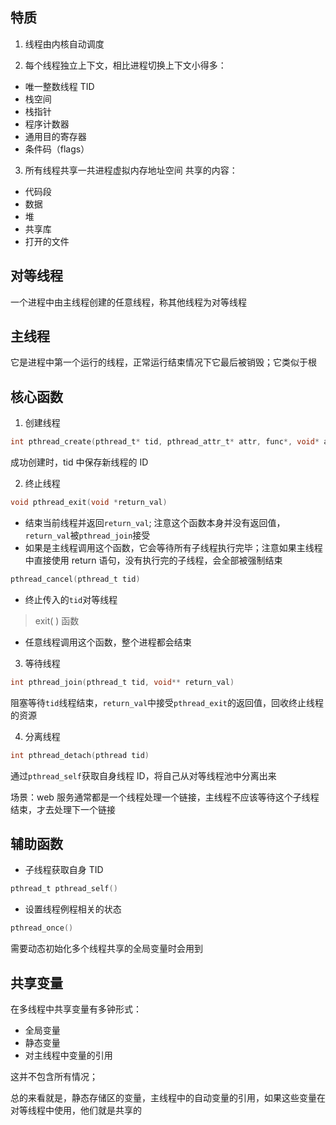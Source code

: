 ## 特质

1. 线程由内核自动调度

2. 每个线程独立上下文，相比进程切换上下文小得多：

- 唯一整数线程 TID
- 栈空间
- 栈指针
- 程序计数器
- 通用目的寄存器
- 条件码（flags）

3. 所有线程共享一共进程虚拟内存地址空间
   共享的内容：

- 代码段
- 数据
- 堆
- 共享库
- 打开的文件

## 对等线程

一个进程中由主线程创建的任意线程，称其他线程为对等线程

## 主线程

它是进程中第一个运行的线程，正常运行结束情况下它最后被销毁；它类似于根

## 核心函数

1. 创建线程

```c
int pthread_create(pthread_t* tid, pthread_attr_t* attr, func*, void* arg)

```

成功创建时，tid 中保存新线程的 ID

2. 终止线程
   >

```c
void pthread_exit(void *return_val)
```

- 结束当前线程并返回`return_val`; 注意这个函数本身并没有返回值，`return_val`被`pthread_join`接受
- 如果是主线程调用这个函数，它会等待所有子线程执行完毕；注意如果主线程中直接使用 return 语句，没有执行完的子线程，会全部被强制结束

>

```c
pthread_cancel(pthread_t tid)
```

- 终止传入的`tid`对等线程

> exit( ) 函数

- 任意线程调用这个函数，整个进程都会结束

3. 等待线程

```c
int pthread_join(pthread_t tid, void** return_val)
```

阻塞等待`tid`线程结束，`return_val`中接受`pthread_exit`的返回值，回收终止线程的资源

4. 分离线程

```c
int pthread_detach(pthread tid)
```

通过`pthread_self`获取自身线程 ID，将自己从对等线程池中分离出来

场景：web 服务通常都是一个线程处理一个链接，主线程不应该等待这个子线程结束，才去处理下一个链接

## 辅助函数

- 子线程获取自身 TID

```c
pthread_t pthread_self()
```

- 设置线程例程相关的状态

```c
pthread_once()
```

需要动态初始化多个线程共享的全局变量时会用到

## 共享变量

在多线程中共享变量有多钟形式：

- 全局变量
- 静态变量
- 对主线程中变量的引用

这并不包含所有情况；

总的来看就是，静态存储区的变量，主线程中的自动变量的引用，如果这些变量在对等线程中使用，他们就是共享的

